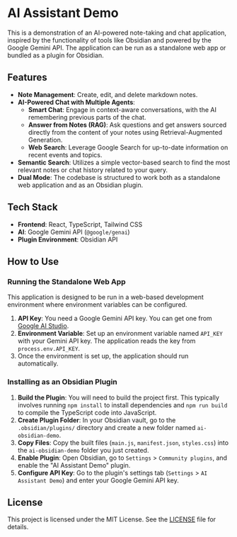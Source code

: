 # AI Assistant Demo

This is a demonstration of an AI-powered note-taking and chat application, inspired by the functionality of tools like Obsidian and powered by the Google Gemini API. The application can be run as a standalone web app or bundled as a plugin for Obsidian.

## Features

*   **Note Management**: Create, edit, and delete markdown notes.
*   **AI-Powered Chat with Multiple Agents**:
    *   **Smart Chat**: Engage in context-aware conversations, with the AI remembering previous parts of the chat.
    *   **Answer from Notes (RAG)**: Ask questions and get answers sourced directly from the content of your notes using Retrieval-Augmented Generation.
    *   **Web Search**: Leverage Google Search for up-to-date information on recent events and topics.
*   **Semantic Search**: Utilizes a simple vector-based search to find the most relevant notes or chat history related to your query.
*   **Dual Mode**: The codebase is structured to work both as a standalone web application and as an Obsidian plugin.

## Tech Stack

*   **Frontend**: React, TypeScript, Tailwind CSS
*   **AI**: Google Gemini API (`@google/genai`)
*   **Plugin Environment**: Obsidian API

## How to Use

### Running the Standalone Web App

This application is designed to be run in a web-based development environment where environment variables can be configured.

1.  **API Key**: You need a Google Gemini API key. You can get one from [Google AI Studio](https://aistudio.google.com/app/apikey).
2.  **Environment Variable**: Set up an environment variable named `API_KEY` with your Gemini API key. The application reads the key from `process.env.API_KEY`.
3.  Once the environment is set up, the application should run automatically.

### Installing as an Obsidian Plugin

1.  **Build the Plugin**: You will need to build the project first. This typically involves running `npm install` to install dependencies and `npm run build` to compile the TypeScript code into JavaScript.
2.  **Create Plugin Folder**: In your Obsidian vault, go to the `.obsidian/plugins/` directory and create a new folder named `ai-obsidian-demo`.
3.  **Copy Files**: Copy the built files (`main.js`, `manifest.json`, `styles.css`) into the `ai-obsidian-demo` folder you just created.
4.  **Enable Plugin**: Open Obsidian, go to `Settings` > `Community plugins`, and enable the "AI Assistant Demo" plugin.
5.  **Configure API Key**: Go to the plugin's settings tab (`Settings` > `AI Assistant Demo`) and enter your Google Gemini API key.

## License

This project is licensed under the MIT License. See the [LICENSE](LICENSE) file for details.
